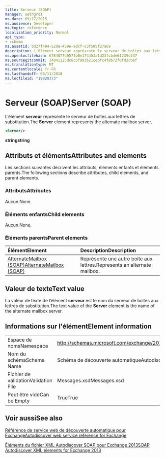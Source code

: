 ```yaml
---
title: Serveur (SOAP)
manager: sethgros
ms.date: 09/17/2015
ms.audience: Developer
ms.topic: reference
localization_priority: Normal
api_type:
- schema
ms.assetid: bd27f494-520a-459e-adcf-c3f505f27a69
description: L’élément serveur représente le serveur de boîtes aux lettres de substitution.
ms.openlocfilehash: 6784877d057fb0e174d53a1d23fcbde61239d347
ms.sourcegitcommit: 34041125dc8c5f993b21cebfc4f8b72f0fd2cb6f
ms.translationtype: MT
ms.contentlocale: fr-FR
ms.lasthandoff: 06/11/2018
ms.locfileid: "19829373"
---
```

# <a name="server-soap"></a><span data-ttu-id="97756-103">Serveur (SOAP)</span><span class="sxs-lookup"><span data-stu-id="97756-103">Server (SOAP)</span></span>

<span data-ttu-id="97756-104">L’élément **serveur** représente le serveur de boîtes aux lettres de substitution.</span><span class="sxs-lookup"><span data-stu-id="97756-104">The **Server** element represents the alternate mailbox server.</span></span> 
  
```XML
<Server/>
```

 <span data-ttu-id="97756-105">**string**</span><span class="sxs-lookup"><span data-stu-id="97756-105">**string**</span></span>
## <a name="attributes-and-elements"></a><span data-ttu-id="97756-106">Attributs et éléments</span><span class="sxs-lookup"><span data-stu-id="97756-106">Attributes and elements</span></span>

<span data-ttu-id="97756-107">Les sections suivantes décrivent les attributs, éléments enfants et éléments parents.</span><span class="sxs-lookup"><span data-stu-id="97756-107">The following sections describe attributes, child elements, and parent elements.</span></span>
  
### <a name="attributes"></a><span data-ttu-id="97756-108">Attributs</span><span class="sxs-lookup"><span data-stu-id="97756-108">Attributes</span></span>

<span data-ttu-id="97756-109">Aucun.</span><span class="sxs-lookup"><span data-stu-id="97756-109">None.</span></span>
  
### <a name="child-elements"></a><span data-ttu-id="97756-110">Éléments enfants</span><span class="sxs-lookup"><span data-stu-id="97756-110">Child elements</span></span>

<span data-ttu-id="97756-111">Aucun.</span><span class="sxs-lookup"><span data-stu-id="97756-111">None.</span></span>
  
### <a name="parent-elements"></a><span data-ttu-id="97756-112">Éléments parents</span><span class="sxs-lookup"><span data-stu-id="97756-112">Parent elements</span></span>

|<span data-ttu-id="97756-113">**Élément**</span><span class="sxs-lookup"><span data-stu-id="97756-113">**Element**</span></span>|<span data-ttu-id="97756-114">**Description**</span><span class="sxs-lookup"><span data-stu-id="97756-114">**Description**</span></span>|
|:-----|:-----|
|[<span data-ttu-id="97756-115">AlternateMailbox (SOAP)</span><span class="sxs-lookup"><span data-stu-id="97756-115">AlternateMailbox (SOAP)</span></span>](alternatemailbox-soap.md) <br/> |<span data-ttu-id="97756-116">Représente une autre boîte aux lettres.</span><span class="sxs-lookup"><span data-stu-id="97756-116">Represents an alternate mailbox.</span></span>  <br/> |
   
## <a name="text-value"></a><span data-ttu-id="97756-117">Valeur de texte</span><span class="sxs-lookup"><span data-stu-id="97756-117">Text value</span></span>

<span data-ttu-id="97756-118">La valeur de texte de l’élément **serveur** est le nom du serveur de boîtes aux lettres de substitution.</span><span class="sxs-lookup"><span data-stu-id="97756-118">The text value of the **Server** element is the name of the alternate mailbox server.</span></span> 
  
## <a name="element-information"></a><span data-ttu-id="97756-119">Informations sur l'élément</span><span class="sxs-lookup"><span data-stu-id="97756-119">Element information</span></span>

|||
|:-----|:-----|
|<span data-ttu-id="97756-120">Espace de noms</span><span class="sxs-lookup"><span data-stu-id="97756-120">Namespace</span></span>  <br/> |http://schemas.microsoft.com/exchange/2010/Autodiscover  <br/> |
|<span data-ttu-id="97756-121">Nom du schéma</span><span class="sxs-lookup"><span data-stu-id="97756-121">Schema Name</span></span>  <br/> |<span data-ttu-id="97756-122">Schéma de découverte automatique</span><span class="sxs-lookup"><span data-stu-id="97756-122">Autodiscover schema</span></span>  <br/> |
|<span data-ttu-id="97756-123">Fichier de validation</span><span class="sxs-lookup"><span data-stu-id="97756-123">Validation File</span></span>  <br/> |<span data-ttu-id="97756-124">Messages.xsd</span><span class="sxs-lookup"><span data-stu-id="97756-124">Messages.xsd</span></span>  <br/> |
|<span data-ttu-id="97756-125">Peut être vide</span><span class="sxs-lookup"><span data-stu-id="97756-125">Can be Empty</span></span>  <br/> |<span data-ttu-id="97756-126">True</span><span class="sxs-lookup"><span data-stu-id="97756-126">True</span></span>  <br/> |
   
## <a name="see-also"></a><span data-ttu-id="97756-127">Voir aussi</span><span class="sxs-lookup"><span data-stu-id="97756-127">See also</span></span>



[<span data-ttu-id="97756-128">Référence de service web de découverte automatique pour Exchange</span><span class="sxs-lookup"><span data-stu-id="97756-128">Autodiscover web service reference for Exchange</span></span>](autodiscover-web-service-reference-for-exchange.md)
  
[<span data-ttu-id="97756-129">Éléments du fichier XML Autodiscover SOAP pour Exchange 2013</span><span class="sxs-lookup"><span data-stu-id="97756-129">SOAP Autodiscover XML elements for Exchange 2013</span></span>](soap-autodiscover-xml-elements-for-exchange-2013.md)

